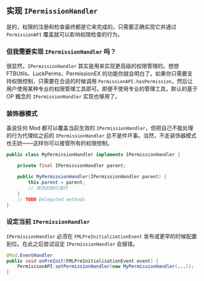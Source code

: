 ## 实现 `IPermissionHandler`

是的，权限的注册和检查最终都是它来完成的。只需要正确实现它并通过 `PermissionAPI` 覆盖就可以影响权限检查的行为。

### 但我需要实现 `IPermissionHandler` 吗？

很显然，`IPermissionHandler` 其实是用来实现更高级的权限管理的。想想 FTBUtils、LuckPerms、PermissionEX 的功能你就会明白了。如果你只需要支持权限控制，只需要在合适的时候调用 `PermissionAPI.hasPermission`，然后让用户使用某种专业的权限管理工具即可。即便不使用专业的管理工具，默认的基于 OP 概念的 `IPermissionHandler` 实现也够用了。

### 装饰器模式

虽说任何 Mod 都可以覆盖当前生效的 `IPermissionHandler`，但把自己不能处理的行为代理给之前的 `IPermissionHandler` 总不是件坏事。当然，不走装饰器模式也无妨——这样你可以接管所有的权限控制。

```java
public class MyPermissionHandler implements IPermissionHandler {

    private final IPermissionHandler parent;

    public MyPermissionHandler(IPermissionHandler parent) {
        this.parent = parent;
        // 其他初始化操作
    }
    // TODO Delegated methods
}
```

### 设定当前 `IPermissionHandler`

`IPermissionHandler` 必须在 `FMLPreInitializationEvent` 发布或更早的时候配置到位。在此之后尝试设定 `IPermissionHandler` 会报错。

```java
@Mod.EventHandler
public void onPreInit(FMLPreInitializationEvent event) {
    PermissionAPI.setPermissionHandler(new MyPermissionHandler(...));
}
```
